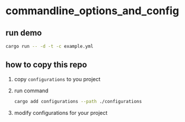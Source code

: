 # commandline_options_and_config

## run demo

```bash
cargo run -- -d -t -c example.yml
```

## how to copy this repo

1. copy `configurations` to you project
2. run command

   ```bash
   cargo add configurations --path ./configurations
   ```

3. modify configurations for your project
